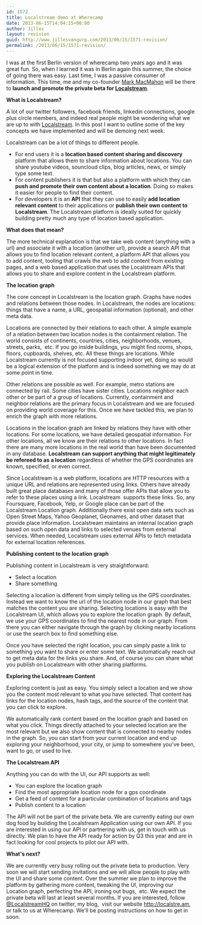 ```yaml
---
id: 1572
title: Localstream demo at Wherecamp
date: 2013-06-15T14:04:15+00:00
author: Jilles
layout: revision
guid: http://www.jillesvangurp.com/2013/06/15/1571-revision/
permalink: /2013/06/15/1571-revision/
---
```

I was at the first Berlin version of wherecamp two years ago and it was great fun. So, when I learned it was in Berlin again this summer, the choice of going there was easy. Last time, I was a passive consumer of information. This time, me and my co-founder <a href="https://twitter.com/markmacmahon">Mark MacMahon</a> will be there to <strong>launch and promote the private beta for <a href="http://localstre.am">Localstream</a></strong>.

<!--more-->

<strong>What is Localstream?</strong>

A lot of our twitter followers, facebook friends, linkedin connections, google plus circle members, and indeed real people might be wondering what we are up to with <a href="http://localstre.am">Localstream</a>. In this post I want to outline some of the key concepts we have implemented and will be demoing next week.

Localstream can be a lot of things to different people.
<ul>
	<li>For end users it is a <strong>location based content sharing and discovery</strong> platform that allows them to share information about locations. You can share youtube videos, souncloud clips, blog articles, news, or simply type some text.</li>
	<li>For content publishers it is that but also a platform with which they can <strong>push and promote their own content about a location</strong>. Doing so makes it easier for people to find their content.</li>
	<li>For developers it is an <strong>API</strong> that they can use to easily <strong>add location relevant content</strong> to their applications or <strong>publish their own content to Localstream</strong>. The Localstream platform is ideally suited for quickly building pretty much any type of location based application.</li>
</ul>
<strong>What does that mean?</strong>

The more technical explanation is that we take web content (anything with a url) and associate it with a location (another url), provide a search API that allows you to find location relevant content, a platform API that allows you to add content, tooling that crawls the web to add content from existing pages, and a web based application that uses the Localstream APIs that allows you to share and explore content in the Localstream platform.

<strong>The location graph</strong>

The core concept in Localstream is the location graph. Graphs have nodes and relations between those nodes. In Localstream, the nodes are locations: things that have a name, a URL, geospatial information (optional), and other meta data.

Locations are connected by their relations to each other. A simple example of a relation between two location nodes is the containment relation. The world consists of continents, countries, cities, neighborhoods, venues, streets, parks,  etc. If you go inside buildings, you might find rooms, shops, floors, cupboards, shelves, etc. All these things are locations. While Localstream currently is not focused supporting indoor yet, doing so would be a logical extension of the platform and is indeed something we may do at some point in time.

Other relations are possible as well. For example, metro stations are connected by rail. Some cities have sister cities. Locations neighbor each other or be part of a group of locations. Currently, containment and neighbor relations are the primary focus in Localstream and we are focused on providing world coverage for this. Once we have tackled this, we plan to enrich the graph with more relations.

Locations in the location graph are linked by relations they have with other locations. For some locations, we have detailed geospatial information. For other locations, all we know are their relations to other locations. In fact there are many more locations in the real world than have been documented in any database. <strong>Localstream can support anything that might legitimately be refereed to as a location</strong> regardless of whether the GPS coordinates are known, specified, or even correct.

Since Localstream is a web platform, locations are HTTP resources with a unique URL and relations are represented using links. Others have already built great place databases and many of those offer APIs that allow you to refer to these places using a link. Localstream  supports these links. So, any Foursquare, Facebook, Yelp, or Google place can be part of the Localstream Location graph. Additionally there exist open data sets such as Open Street Maps, Yahoo Geoplanet, Geonames, and other dataset that provide place information. Localstream maintains an internal location graph based on such open data and links to selected venues from external services. When needed, Localstream uses external APIs to fetch metadata for external location references.

<strong>Publishing content to the location graph</strong>

Publishing content in Localstream is very straightforward:
<ul>
	<li><span style="line-height: 15px;">Select a location</span></li>
	<li>Share something</li>
</ul>
Selecting a location is different from simply telling us the GPS coordinates. Instead we want to know the url of the location node in our graph that best matches the content you are sharing. Selecting locations is easy with the Localstream UI, which allows you to explore the location graph. By default, we use your GPS coordinates to find the nearest node in our graph. From there you can either navigate through the graph by clicking nearby locations or use the search box to find something else.

Once you have selected the right location, you can simply paste a link to something you want to share or enter some text. We automatically reach out to get meta data for the links you share. And, of course you can share what you publish on Localstream with other sharing platforms.

<strong>Exploring the Localstream Content</strong>

Exploring content is just as easy. You simply select a location and we show you the content most relevant to what you have selected. That content has links for the location nodes, hash tags, and the source of the content that you can click to explore.

We automatically rank content based on the location graph and based on what you click. Things directly attached to your selected location are the most relevant but we also show content that is connected to nearby nodes in the graph. So, you can start from your current location and end up exploring your neighborhood, your city, or jump to somewhere you've been, want to go, or used to live.

<strong>The Localstream API</strong>

Anything you can do with the UI, our API supports as well:
<ul>
	<li><span style="line-height: 15px;">You can explore the location graph</span></li>
	<li>Find the most appropriate location node for a gps coordinate</li>
	<li>Get a feed of content for a particular combination of locations and tags</li>
	<li>Publish content to a location</li>
</ul>
The API will not be part of the private beta. We are currently eating our own dog food by building the Localstream Application using our own API. If you are interested in using our API or partnering with us, get in touch with us directly. We plan to have the API ready for action by Q3 this year and are in fact looking for cool projects to pilot our API with.

<strong>What's next?</strong>

We are currently very busy rolling out the private beta to production. Very soon we will start sending invitations and we will allow people to play with the UI and share some content. Over the summer we plan to improve the platform by gathering more content, tweaking the UI, improving our Location graph, perfecting the API, ironing out bugs,  etc. We expect the private beta will last at least several months. If you are interested, follow <a href="https://twitter.com/LocalstreamHQ">@LocalstreamHQ</a> on twitter, my blog,  visit our website <a href="http://localstre.am">http://localstre.am</a>, or talk to us at Wherecamp. We'll be posting instructions on how to get in soon.

&nbsp;
